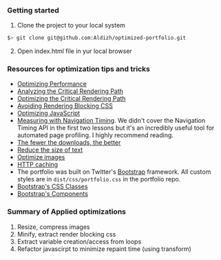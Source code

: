 ### Getting started

1. Clone the project to your local system

  ```bash
  $> git clone git@github.com:Aldizh/optimized-portfolio.git
  ```

2. Open index.html file in yur local browser

### Resources for optimization tips and tricks
* [Optimizing Performance](https://developers.google.com/web/fundamentals/performance/ "web performance")
* [Analyzing the Critical Rendering Path](https://developers.google.com/web/fundamentals/performance/critical-rendering-path/analyzing-crp.html "analyzing crp")
* [Optimizing the Critical Rendering Path](https://developers.google.com/web/fundamentals/performance/critical-rendering-path/optimizing-critical-rendering-path.html "optimize the crp!")
* [Avoiding Rendering Blocking CSS](https://developers.google.com/web/fundamentals/performance/critical-rendering-path/render-blocking-css.html "render blocking css")
* [Optimizing JavaScript](https://developers.google.com/web/fundamentals/performance/critical-rendering-path/adding-interactivity-with-javascript.html "javascript")
* [Measuring with Navigation Timing](https://developers.google.com/web/fundamentals/performance/critical-rendering-path/measure-crp.html "nav timing api"). We didn't cover the Navigation Timing API in the first two lessons but it's an incredibly useful tool for automated page profiling. I highly recommend reading.
* <a href="https://developers.google.com/web/fundamentals/performance/optimizing-content-efficiency/eliminate-downloads.html">The fewer the downloads, the better</a>
* <a href="https://developers.google.com/web/fundamentals/performance/optimizing-content-efficiency/optimize-encoding-and-transfer.html">Reduce the size of text</a>
* <a href="https://developers.google.com/web/fundamentals/performance/optimizing-content-efficiency/image-optimization.html">Optimize images</a>
* <a href="https://developers.google.com/web/fundamentals/performance/optimizing-content-efficiency/http-caching.html">HTTP caching</a>
* The portfolio was built on Twitter's <a href="http://getbootstrap.com/">Bootstrap</a> framework. All custom styles are in `dist/css/portfolio.css` in the portfolio repo.
* <a href="http://getbootstrap.com/css/">Bootstrap's CSS Classes</a>
* <a href="http://getbootstrap.com/components/">Bootstrap's Components</a>

### Summary of Applied optimizations
1. Resize, compress images
2. Minify, extract render blocking css
3. Extract variable creation/access from loops
4. Refactor javascirpt to minimize repaint time (using transform)